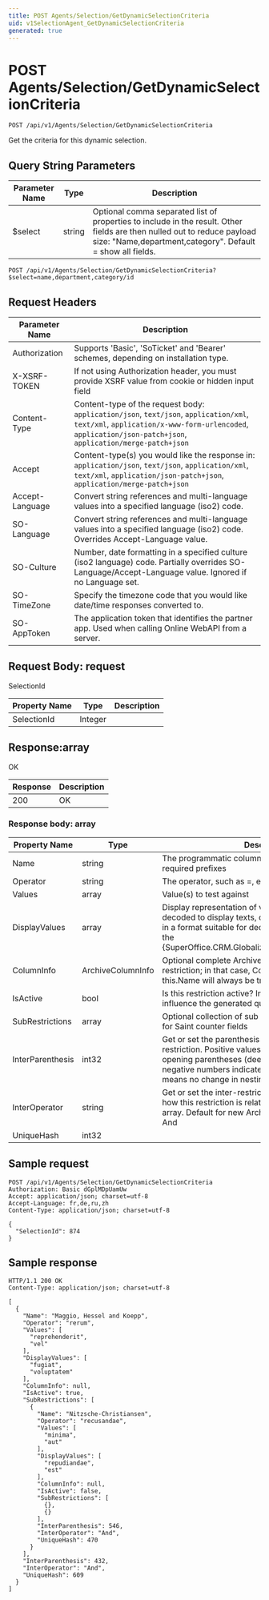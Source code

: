 ```yaml
---
title: POST Agents/Selection/GetDynamicSelectionCriteria
uid: v1SelectionAgent_GetDynamicSelectionCriteria
generated: true
---
```


# POST Agents/Selection/GetDynamicSelectionCriteria

```http
POST /api/v1/Agents/Selection/GetDynamicSelectionCriteria
```

Get the criteria for this dynamic selection.







## Query String Parameters

| Parameter Name | Type |  Description |
|----------------|------|--------------|
| $select | string |  Optional comma separated list of properties to include in the result. Other fields are then nulled out to reduce payload size: "Name,department,category". Default = show all fields. |

```http
POST /api/v1/Agents/Selection/GetDynamicSelectionCriteria?$select=name,department,category/id
```


## Request Headers

| Parameter Name | Description |
|----------------|-------------|
| Authorization  | Supports 'Basic', 'SoTicket' and 'Bearer' schemes, depending on installation type. |
| X-XSRF-TOKEN   | If not using Authorization header, you must provide XSRF value from cookie or hidden input field |
| Content-Type | Content-type of the request body: `application/json`, `text/json`, `application/xml`, `text/xml`, `application/x-www-form-urlencoded`, `application/json-patch+json`, `application/merge-patch+json` |
| Accept         | Content-type(s) you would like the response in: `application/json`, `text/json`, `application/xml`, `text/xml`, `application/json-patch+json`, `application/merge-patch+json` |
| Accept-Language | Convert string references and multi-language values into a specified language (iso2) code. |
| SO-Language | Convert string references and multi-language values into a specified language (iso2) code. Overrides Accept-Language value. |
| SO-Culture | Number, date formatting in a specified culture (iso2 language) code. Partially overrides SO-Language/Accept-Language value. Ignored if no Language set. |
| SO-TimeZone | Specify the timezone code that you would like date/time responses converted to. |
| SO-AppToken | The application token that identifies the partner app. Used when calling Online WebAPI from a server. |

## Request Body: request 

SelectionId 

| Property Name | Type |  Description |
|----------------|------|--------------|
| SelectionId | Integer |  |

## Response:array

OK

| Response | Description |
|----------------|-------------|
| 200 | OK |

### Response body: array

| Property Name | Type |  Description |
|----------------|------|--------------|
| Name | string | The programmatic column name, including any required prefixes |
| Operator | string | The operator, such as =, etc |
| Values | array | Value(s) to test against |
| DisplayValues | array | Display representation of value(s) - list ID's are decoded to display texts, other values are represented in a format suitable for decoding and display through the {SuperOffice.CRM.Globalization.CultureDataFormatter}. |
| ColumnInfo | ArchiveColumnInfo | Optional complete ArchiveColumnInfo for this restriction; in that case, ColumnInfo.Name == this.Name will always be true |
| IsActive | bool | Is this restriction active?  Inactive restrictions will not influence the generated query |
| SubRestrictions | array | Optional collection of sub criteria, usually null but set for Saint counter fields |
| InterParenthesis | int32 | Get or set the parenthesis (if any) associated with this restriction. Positive values indicate a number of opening parentheses (deepening nesting level), while negative numbers indicate closing parentheses. Zero means no change in nesting level (no parentheses). |
| InterOperator | string | Get or set the inter-restriction operator that describes how this restriction is related to the next one in an array. Default for new ArchiveRestrictionInfo objects is And |
| UniqueHash | int32 |  |

## Sample request

```http!
POST /api/v1/Agents/Selection/GetDynamicSelectionCriteria
Authorization: Basic dGplMDpUamUw
Accept: application/json; charset=utf-8
Accept-Language: fr,de,ru,zh
Content-Type: application/json; charset=utf-8

{
  "SelectionId": 874
}
```

## Sample response

```http_
HTTP/1.1 200 OK
Content-Type: application/json; charset=utf-8

[
  {
    "Name": "Maggio, Hessel and Koepp",
    "Operator": "rerum",
    "Values": [
      "reprehenderit",
      "vel"
    ],
    "DisplayValues": [
      "fugiat",
      "voluptatem"
    ],
    "ColumnInfo": null,
    "IsActive": true,
    "SubRestrictions": [
      {
        "Name": "Nitzsche-Christiansen",
        "Operator": "recusandae",
        "Values": [
          "minima",
          "aut"
        ],
        "DisplayValues": [
          "repudiandae",
          "est"
        ],
        "ColumnInfo": null,
        "IsActive": false,
        "SubRestrictions": [
          {},
          {}
        ],
        "InterParenthesis": 546,
        "InterOperator": "And",
        "UniqueHash": 470
      }
    ],
    "InterParenthesis": 432,
    "InterOperator": "And",
    "UniqueHash": 609
  }
]
```